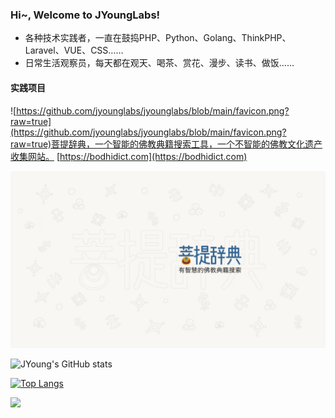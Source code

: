 ### Hi~, Welcome to JYoungLabs!

- 各种技术实践者，一直在鼓捣PHP、Python、Golang、ThinkPHP、Laravel、VUE、CSS……
- 日常生活观察员，每天都在观天、喝茶、赏花、漫步、读书、做饭……

#### 实践项目

![https://github.com/jyounglabs/jyounglabs/blob/main/favicon.png?raw=true](https://github.com/jyounglabs/jyounglabs/blob/main/favicon.png?raw=true)菩提辞典，一个智能的佛教典籍搜索工具，一个不智能的佛教文化遗产收集网站。 [https://bodhidict.com](https://bodhidict.com)

![](https://github.com/jyounglabs/jyounglabs/blob/main/bodhidict-design.jpg?raw=true)



![JYoung's GitHub stats](https://github-readme-stats.vercel.app/api?username=jyounglabs&show_icons=true)

[![Top Langs](https://github-readme-stats.vercel.app/api/top-langs/?username=jyounglabs)](https://github.com/anuraghazra/github-readme-stats)

![](https://github.com/jyounglabs/jyounglabs/blob/main/bodhidict-about.jpg?raw=true)
